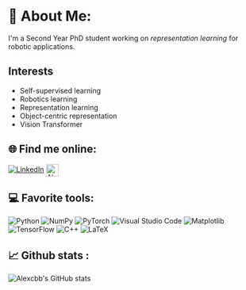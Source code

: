 # 💫 About Me:
I'm a Second Year PhD student working on *representation learning* for robotic applications. 



## Interests
- Self-supervised learning
- Robotics learning
- Representation learning
- Object-centric representation
- Vision Transformer

## 🌐 Find me online:
[![LinkedIn](https://img.shields.io/badge/LinkedIn-%230077B5.svg?logo=linkedin&logoColor=white)](https://www.linkedin.com/in/alexandre-chapin/)
<a href="mailto:alexandre.chapin@ec-lyon.fr"><img align="center" src="https://github.com/Thomas-George-T/Thomas-George-T/blob/master/assets/google-gmail.svg" alt="Alexandre Chapin" height="25" width="25" /></a>

## 💻 Favorite tools:
![Python](https://img.shields.io/badge/python-3670A0?style=for-the-badge&logo=python&logoColor=ffdd54)
![NumPy](https://img.shields.io/badge/numpy-%23013243.svg?style=for-the-badge&logo=numpy&logoColor=white)
![PyTorch](https://img.shields.io/badge/PyTorch-%23EE4C2C.svg?style=for-the-badge&logo=PyTorch&logoColor=white)
![Visual Studio Code](https://img.shields.io/badge/Visual%20Studio%20Code-0078d7.svg?style=for-the-badge&logo=visual-studio-code&logoColor=white)
![Matplotlib](https://img.shields.io/badge/Matplotlib-%23ffffff.svg?style=for-the-badge&logo=Matplotlib&logoColor=black)
![TensorFlow](https://img.shields.io/badge/TensorFlow-%23FF6F00.svg?style=for-the-badge&logo=TensorFlow&logoColor=white)
![C++](https://img.shields.io/badge/c++-%2300599C.svg?style=for-the-badge&logo=c%2B%2B&logoColor=white)
![LaTeX](https://img.shields.io/badge/latex-%23008080.svg?style=for-the-badge&logo=latex&logoColor=white)

## 📈 Github stats :
![Alexcbb's GitHub stats](https://github-readme-stats.vercel.app/api?username=alexcbb&show_icons=true&theme=dark)



 

